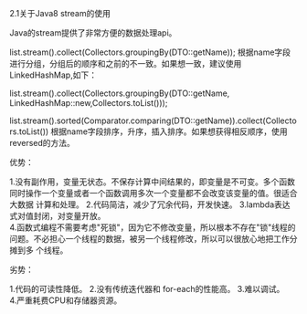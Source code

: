 2.1关于Java8 stream的使用

Java的stream提供了非常方便的数据处理api。

list.stream().collect(Collectors.groupingBy(DTO::getName));  根据name字段进行分组，分组后的顺序和之前的不一致。如果想一致，建议使用LinkedHashMap,如下：

list.stream().collect(Collectors.groupingBy(DTO::getName, LinkedHashMap::new,Collectors.toList()));

list.stream().sorted(Comparator.comparing(DTO::getName)).collect(Collectors.toList()) 根据name字段排序，升序，插入排序。如果想获得相反顺序，使用reversed的方法。


优势：

  1.没有副作用，变量无状态。不保存计算中间结果的，即变量是不可变。多个函数同时操作一个变量或者一个函数调用多次一个变量都不会改变该变量的值。很适合大数据   计算和处理。
  2.代码简洁，减少了冗余代码，开发快速。
  3.lambda表达式对值封闭，对变量开放。			                             
  4.函数式编程不需要考虑"死锁"，因为它不修改变量，所以根本不存在"锁"线程的问题。不必担心一个线程的数据，被另一个线程修改，所以可以很放心地把工作分摊到多   个线程。		
  
劣势：

  1.代码的可读性降低。
  2.没有传统迭代器和 for-each的性能高。
  3.难以调试。								                      
  4.严重耗费CPU和存储器资源。
